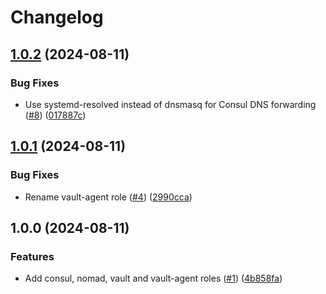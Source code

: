 # Changelog

## [1.0.2](https://github.com/nahsilabs/ansible-hashistack/compare/v1.0.1...v1.0.2) (2024-08-11)


### Bug Fixes

* Use systemd-resolved instead of dnsmasq for Consul DNS forwarding ([#8](https://github.com/nahsilabs/ansible-hashistack/issues/8)) ([017887c](https://github.com/nahsilabs/ansible-hashistack/commit/017887cedde4c378b01137905a41530bf6bf7e82))

## [1.0.1](https://github.com/nahsilabs/ansible-hashistack/compare/v1.0.0...v1.0.1) (2024-08-11)


### Bug Fixes

* Rename vault-agent role ([#4](https://github.com/nahsilabs/ansible-hashistack/issues/4)) ([2990cca](https://github.com/nahsilabs/ansible-hashistack/commit/2990cca9d67c2f4e9226a3b117e98dc65f8c7380))

## 1.0.0 (2024-08-11)


### Features

* Add consul, nomad, vault and vault-agent roles ([#1](https://github.com/nahsilabs/ansible-hashistack/issues/1)) ([4b858fa](https://github.com/nahsilabs/ansible-hashistack/commit/4b858fae7030078971a565aa0f319e6f397d12d3))
